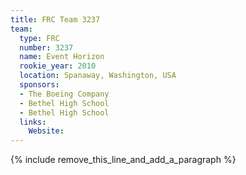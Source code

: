 ```yaml
---
title: FRC Team 3237
team:
  type: FRC
  number: 3237
  name: Event Horizon
  rookie_year: 2010
  location: Spanaway, Washington, USA
  sponsors:
  - The Boeing Company
  - Bethel High School
  - Bethel High School
  links:
    Website:
---
```


{% include remove_this_line_and_add_a_paragraph %}